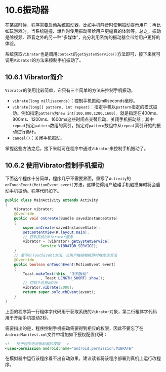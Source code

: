 # 10.6振动器

在某些时候，程序需要启动系统振动器，比如手机静音时使用振动提示用户；再比如玩游戏时，当系统碰撞、爆炸时使用振动带给用户更逼真的体验等。总之，振动是除视频、声音之外的另一种“多媒体”，充分利用系统的振动器会带给用户更好的体验。

系统获取`Vibrator`也是调用`Context`的`getSystemService()`方法即可，接下来就可调用`Vibrator`的方法来控制手机振动了。

## 10.6.1 Vibrator简介

`Vibrator`的使用比较简单，它只有三个简单的方法来控制手机振动。

- `vibrate(long milliseconds)`：控制手机振动millseconds毫秒。
- `vibrate(long[] pattern, int repeat)`：指定手机以`pattern`指定的模式振动。例如指定`pattern`为`new int[100,800,1200,1600]`，就是指定在400ms、800ms、1200ms、1600ms这些时间点交替启动、关闭手机振动器；其中`repeat`指定`pattern`数组的索引，指定对`pattern`数组中从`repeat`索引开始的振动进行循环。
- `cancel()`：关闭手机振动。

掌握这些方法之后，接下来就可在程序中通过`Vibrator`来控制手机振动了。

## 10.6.2 使用Vibrator控制手机振动

下面这个程序十分简单，程序几乎不需要界面，重写了`Activity`的`onTouchEvent(MotionEvent event)`方法，这样使得用户触碰手机触摸屏时将会启动手机振动。程序代码如下。

```````````````` java
public class MainActivity extends Activity
{
	Vibrator vibrator;
	@Override
	public void onCreate(Bundle savedInstanceState)
	{
		super.onCreate(savedInstanceState);
		setContentView(R.layout.main);
		// 获取系统的Vibrator服务
		vibrator = (Vibrator) getSystemService(
				Service.VIBRATOR_SERVICE);
	}
	// 重写onTouchEvent方法，当用户触碰触摸屏时触发该方法
	@Override
	public boolean onTouchEvent(MotionEvent event)
	{
		Toast.makeText(this, "手机振动"
				, Toast.LENGTH_SHORT).show();
		// 控制手机振动2秒
		vibrator.vibrate(2000);
		return super.onTouchEvent(event);
	}
}
`````````````````

上面的程序第一行粗体字代码用于获取系统的`Vibrator`对象，第二行粗体字代码用于开始手机振动2秒。

需要指出的是，程序控制手机振动需要得到相应的权限，因此不要忘了在`AndroidManifest.xml`文件中增加如下授权配置代码：

```````````xml
<!-- 授予程序访问振动器的权限 -->
<uses-permission android:name="android.permission.VIBRATE"
```````````
在模拟器中运行该程序看不出自动效果，建议读者将该程序部署到真机上运行改程序。